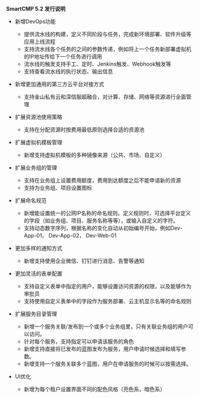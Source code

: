 

**SmartCMP 5.2 发行说明** 

+ 新增DevOps功能
    + 提供流水线的构建，定义不同阶段与任务，完成新环境部署、软件升级等应用上线流程
    + 支持流水线各个任务的之间的参数传递，例如将上一个任务新部署虚拟机的IP地址传给下一个任务进行调用
    + 流水线的触发支持手工、定时、Jenkins触发、Webhook触发等
    + 支持查看流水线的执行状态、输出信息

+ 新增更加通用的第三方云平台对接方式
    + 支持金山私有云和深信服超融合，对计算、存储、网络等资源进行全面管理

+ 扩展资源池使用策略
    + 支持在分配资源时按费用最低原则选择合适的资源池

+ 扩展虚拟机模板管理
    + 新增支持虚拟机模板的多种镜像来源（公共、市场、自定义）

+ 扩展业务组的管理
    + 支持在业务组上设置费用额度，费用到达额度之后不能申请新的资源
    + 支持为业务组、项目设置图标

+ 扩展命名规范
    + 新增能设置统一的公网IP名称的命名规则。定义规则时，可选择平台定义的字段（如业务组、项目、服务名称等等），或输入自定义的字符。
    + 支持动态数字序列，根据名称的变化自动从初始编号开始，例如Dev-App-01， Dev-App-02， Dev-Web-01

+ 更加多样的通知方式
    + 新增支持使用企业微信、钉钉进行消息、告警等通知

+ 更加灵活的表单配置
    + 支持自定义表单中指定的用户，能够设置访问资源的权限，以及能够作为审批员
    + 支持使用自定义表单中的字段作为服务部署、云主机显示名等的命名规则

+ 扩展服务目录管理
    + 新增一个服务关联/发布到一个或多个业务组里，只有关联业务组的用户可以访问。
    + 针对每个服务，支持指定可以申请该服务的角色
    + 新增支持直接将已发布的蓝图发布为服务，用户申请时候选择和填写参数。
    + 新增支持一个服务关联多个蓝图，用户在申请服务的时候可以按需选择。

+ UI优化 
    + 新增为每个租户设置界面不同的配色风格（亮色系，暗色系）





























































































































